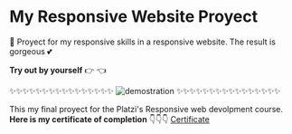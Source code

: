 # My Responsive Website Proyect

📲 Proyect for my responsive skills in a responsive website. The result is gorgeous 💕 

**Try out by yourself**  👉  👈

✨✨✨✨✨✨✨✨✨✨✨✨✨✨✨✨
![demostration](https://user-images.githubusercontent.com/79861715/140994731-c1cf92b2-0912-4fc7-aac0-708940af593e.gif)
✨✨✨✨✨✨✨✨✨✨✨✨✨✨✨✨

This my final proyect for the Platzi's Responsive web devolpment course.
**Here is my certificate of completion** 
👇👇👇
[Certificate](https://platzi.com/p/luiggytamayo/curso/2030-course/diploma/detalle/)

